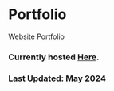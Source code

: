 # Portfolio 

Website Portfolio

### Currently hosted [Here](https://jamessoole.github.io).

### Last Updated: May 2024
